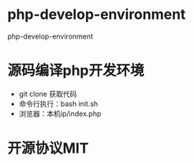 # php-develop-environment
php-develop-environment

# 源码编译php开发环境
* git clone 获取代码
* 命令行执行：bash init.sh
* 浏览器：本机ip/index.php


# 开源协议MIT
